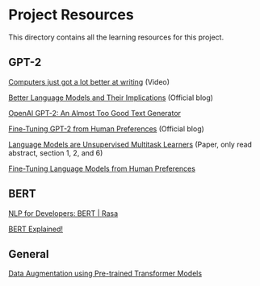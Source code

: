 # Project Resources

This directory contains all the learning resources for this project.

## GPT-2

[Computers just got a lot better at writing](https://youtu.be/gcHkxP9adiM) (Video)

[Better Language Models and Their Implications](https://openai.com/blog/better-language-models/) (Official blog)

[OpenAI GPT-2: An Almost Too Good Text Generator](https://youtu.be/8ypnLjwpzK8)

[Fine-Tuning GPT-2 from Human Preferences](https://openai.com/blog/fine-tuning-gpt-2/) (Official blog)

[Language Models are Unsupervised Multitask Learners](https://cdn.openai.com/better-language-models/language_models_are_unsupervised_multitask_learners.pdf) (Paper, only read abstract, section 1, 2, and 6)

[Fine-Tuning Language Models from Human Preferences](https://arxiv.org/abs/1909.08593v2)


## BERT

[NLP for Developers: BERT | Rasa](https://youtu.be/zMxvS7hD-Ug)

[BERT Explained!](https://youtu.be/OR0wfP2FD3c)


## General

[Data Augmentation using Pre-trained Transformer Models](https://arxiv.org/abs/2003.02245v1)